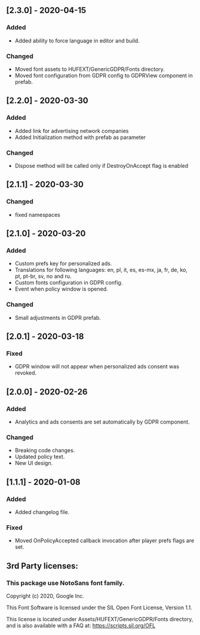 ## [2.3.0] - 2020-04-15
### Added
- Added ability to force language in editor and build.

### Changed
- Moved font assets to HUFEXT/GenericGDPR/Fonts directory.
- Moved font configuration from GDPR config to GDPRView component in prefab.

## [2.2.0] - 2020-03-30
### Added
- Added link for advertising network companies
- Added Initialization method with prefab as parameter

### Changed
- Dispose method will be called only if DestroyOnAccept flag is enabled

## [2.1.1] - 2020-03-30
### Changed
- fixed namespaces

## [2.1.0] - 2020-03-20
### Added
- Custom prefs key for personalized ads.
- Translations for following languages: en, pl, it, es, es-mx, ja, fr, de, ko, pt, pt-br, sv, no and ru.
- Custom fonts configuration in GDPR config.
- Event when policy window is opened.

### Changed
- Small adjustments in GDPR prefab.

## [2.0.1] - 2020-03-18
### Fixed
- GDPR window will not appear when personalized ads consent was revoked.

## [2.0.0] - 2020-02-26
### Added
- Analytics and ads consents are set automatically by GDPR component.

### Changed
- Breaking code changes.
- Updated policy text.
- New UI design.

## [1.1.1] - 2020-01-08
### Added
- Added changelog file.

### Fixed
- Moved OnPolicyAccepted callback invocation after player prefs flags are set.

## 3rd Party licenses:
### This package use NotoSans font family.

Copyright (c) 2020, Google Inc.

This Font Software is licensed under the SIL Open Font License, Version 1.1.

This license is located under Assets/HUFEXT/GenericGDPR/Fonts directory, and is also available with a FAQ at: https://scripts.sil.org/OFL
